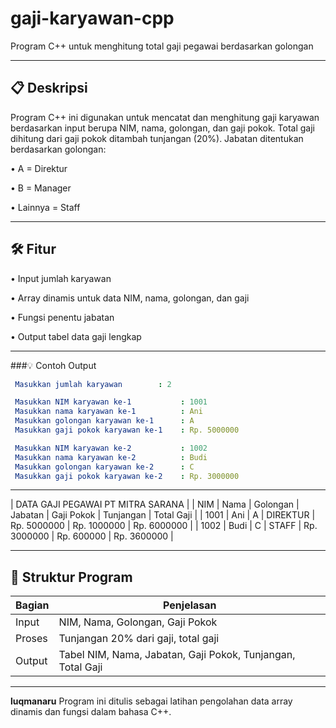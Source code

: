 # gaji-karyawan-cpp
Program C++ untuk menghitung total gaji pegawai berdasarkan golongan

---

## 📋 Deskripsi
Program C++ ini digunakan untuk mencatat dan menghitung gaji karyawan berdasarkan input berupa NIM, nama, golongan, dan gaji pokok. Total gaji dihitung dari gaji pokok ditambah tunjangan (20%). Jabatan ditentukan berdasarkan golongan:

• A = Direktur

• B = Manager

• Lainnya = Staff

---

## 🛠️ Fitur

• Input jumlah karyawan

• Array dinamis untuk data NIM, nama, golongan, dan gaji

• Fungsi penentu jabatan

• Output tabel data gaji lengkap

---

###💡 Contoh Output
```yml
 Masukkan jumlah karyawan        : 2

 Masukkan NIM karyawan ke-1           : 1001
 Masukkan nama karyawan ke-1          : Ani
 Masukkan golongan karyawan ke-1      : A
 Masukkan gaji pokok karyawan ke-1    : Rp. 5000000

 Masukkan NIM karyawan ke-2           : 1002
 Masukkan nama karyawan ke-2          : Budi
 Masukkan golongan karyawan ke-2      : C
 Masukkan gaji pokok karyawan ke-2    : Rp. 3000000
```

---

  |                  DATA GAJI PEGAWAI PT MITRA SARANA                     |
 |    NIM    |   Nama   | Golongan |  Jabatan  | Gaji Pokok | Tunjangan | Total Gaji |
 | 1001      | Ani      | A        | DIREKTUR  | Rp. 5000000 | Rp. 1000000 | Rp. 6000000 |
 | 1002      | Budi     | C        | STAFF     | Rp. 3000000 | Rp.  600000 | Rp. 3600000 |

---

## 🧾 Struktur Program

| Bagian | Penjelasan                                                  |
| ------ | ----------------------------------------------------------- |
| Input  | NIM, Nama, Golongan, Gaji Pokok                             |
| Proses | Tunjangan 20% dari gaji, total gaji                         |
| Output | Tabel NIM, Nama, Jabatan, Gaji Pokok, Tunjangan, Total Gaji |

---

**luqmanaru**
Program ini ditulis sebagai latihan pengolahan data array dinamis dan fungsi dalam bahasa C++.
